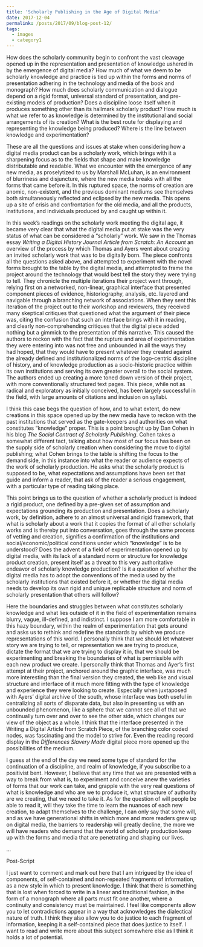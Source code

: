 ```yaml
---
title: 'Scholarly Publishing in the Age of Digital Media'
date: 2017-12-04
permalink: /posts/2017/09/blog-post-12/
tags:
  - images
  - category1
---
```


How does the scholarly community begin to confront the vast cleavage opened up in the representation and presentation of knowledge ushered in by the emergence of digital media? How much of what we deem to be scholarly knowledge and practice is tied up within the forms and norms of presentation adhering in the technology and media of the book and monograph? How much does scholarly communication and dialogue depend on a rigid format, universal standard of presentation, and pre-existing models of production? Does a discipline loose itself when it produces something other than its hallmark scholarly product? How much is what we refer to as knowledge is determined by the institutional and social arrangements of its creation? What is the best route for displaying and representing the knowledge being produced? Where is the line between knowledge and experimentation? 

These are all the questions and issues at stake when considering how a digital media product can be a scholarly work, which brings with it a sharpening focus as to the fields that shape and make knowledge distributable and readable. What we encounter with the emergence of any new media, as proselytized to us by Marshall McLuhan, is an environment of blurriness and disjuncture, where the new media breaks with all the forms that came before it. In this ruptured space, the norms of creation are anomic, non-existent, and the previous dominant mediums see themselves both simultaneously reflected and eclipsed by the new media. This opens up a site of crisis and confrontation for the old media, and all the products, institutions, and individuals produced by and caught up within it.

In this week’s readings on the scholarly work meeting the digital age, it became very clear that what the digital media put at stake was the very status of what can be considered a “scholarly” work. We saw in the Thomas essay *Writing a Digital History Journal Article from Scratch: An Account* an overview of the process by which Thomas and Ayers went about creating an invited scholarly work that was to be digitally born. The piece confronts all the questions asked above, and attempted to experiment with the novel forms brought to the table by the digital media, and attempted to frame the project around the technology that would best tell the story they were trying to tell. They chronicle the multiple iterations their project went through, relying first on a networked, non-linear, graphical interface that presented component pieces of evidence, historiography, analysis, etc. layered and navigable through a branching network of associations. When they sent this iteration of the project out to their workshop and reviewers, they received many skeptical critiques that questioned what the argument of their piece was, citing the confusion that such an interface brings with it in reading, and clearly non-comprehending critiques that the digital piece added nothing but a gimmick to the presentation of this narrative. This caused the authors to reckon with the fact that the rupture and area of experimentation they were entering into was not free and unbounded in all the ways they had hoped, that they would have to present whatever they created against the already defined and institutionalized norms of the logo-centric discipline of history, and of knowledge production as a socio-historic practice within its own institutions and serving its own greater overall to the social system. The authors ended up creating a more toned down version of their project, with more conventionally structured text pages. This piece, while not as radical and exploratory as initially conceived, has been largely successful in the field, with large amounts of citations and inclusion on syllabi. 

I think this case begs the question of how, and to what extent, do new creations in this space opened up by the new media have to reckon with the past institutions that served as the gate-keepers and authorities on what constitutes “knowledge” proper. This is a point brought up by Dan Cohen in his blog *The Social Contract of Scholarly Publishing*. Cohen takes a somewhat different tact, talking about how most of our focus has been on the supply side of scholarly creation when considering the move to digital publishing; what Cohen brings to the table is shifting the focus to the demand side, in this instance into what the reader or audience expects of the work of scholarly production. He asks what the scholarly product is supposed to be, what expectations and assumptions have been set that guide and inform a reader, that ask of the reader a serious engagement, with a particular type of reading taking place. 

This point brings us to the question of whether a scholarly product is indeed a rigid product, one defined by a pre-given set of assumption and expectations grounding its production and presentation. Does a scholarly work, by definition, adhere to an almost universal and rigid framework, that what is scholarly about a work that it copies the format of all other scholarly works and is thereby put into conversation, goes through the same process of vetting and creation, signifies a confirmation of the institutions and social/economic/political conditions under which “knowledge” is to be understood? Does the advent of a field of experimentation opened up by digital media, with its lack of a standard norm or structure for knowledge product creation, present itself as a threat to this very authoritative endeavor of scholarly knowledge production? Is it a question of whether the digital media has to adopt the conventions of the media used by the scholarly institutions that existed before it, or whether the digital media needs to develop its own rigid and unique replicable structure and norm of scholarly presentation that others will follow? 

Here the boundaries and struggles between what constitutes scholarly knowledge and what lies outside of it in the field of experimentation remains blurry, vague, ill-defined, and indistinct. I suppose I am more comfortable in this hazy boundary, within the realm of experimentation that gets around and asks us to rethink and redefine the standards by which we produce representations of this world. I personally think that we should let whatever story we are trying to tell, or representation we are trying to produce, dictate the format that we are trying to display it in, that we should be experimenting and breaking the boundaries of what is permissible with each new product we create. I personally think that Thomas and Ayer’s first attempt at their project, anchored around the graphic interface, was much more interesting than the final version they created, the web like and visual structure and interface of it much more fitting with the type of knowledge and experience they were looking to create. Especially when juxtaposed with Ayers’ digital archive of the south, whose interface was both useful in centralizing all sorts of disparate data, but also in presenting us with an unbounded phenomenon, like a sphere that we cannot see all of that we continually turn over and over to see the other side, which changes our view of the object as a whole. I think that the interface presented in the Writing a Digital Article from Scratch Piece, of the branching color coded nodes, was fascinating and the model to strive for. Even the reading record display in the *Differences Slavery Made* digital piece more opened up the possibilities of the medium. 

I guess at the end of the day we need some type of standard for the continuation of a discipline, and realm of knowledge, if you subscribe to a positivist bent. However, I believe that any time that we are presented with a way to break from what is, to experiment and conceive anew the varieties of forms that our work can take, and grapple with the very real questions of what is knowledge and who are we to produce it, what structure of authority are we creating, that we need to take it. As for the question of will people be able to read it, will they take the time to learn the nuances of each new creation, to adapt themselves to the challenge, I can only say that some will, and as we have generational shifts in which more and more readers grew up on digital media, the barriers to readership will greatly decline, the more we will have readers who demand that the world of scholarly production keep up with the forms and media that are penetrating and shaping our lives.             

...

Post-Script

I just want to comment and mark out here that I am intrigued by the idea of components, of self-contained and non-repeated fragments of information, as a new style in which to present knowledge. I think that there is something that is lost when forced to write in a linear and traditional fashion, in the form of a monograph where all parts must fit one another, where a continuity and consistency must be maintained. I feel like components allow you to let contradictions appear in a way that acknowledges the dialectical nature of truth. I think they also allow you to do justice to each fragment of information, keeping it a self-contained piece that does justice to itself. I want to read and write more about this subject somewhere else as I think it holds a lot of potential. 
